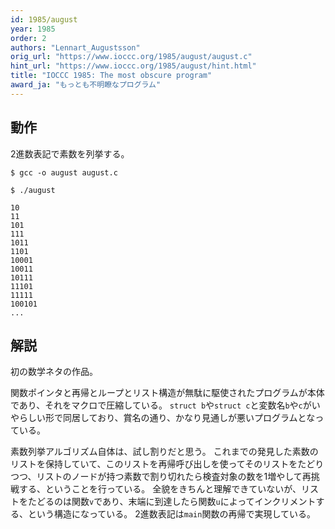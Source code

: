 ```yaml
---
id: 1985/august
year: 1985
order: 2
authors: "Lennart_Augustsson"
orig_url: "https://www.ioccc.org/1985/august/august.c"
hint_url: "https://www.ioccc.org/1985/august/hint.html"
title: "IOCCC 1985: The most obscure program"
award_ja: "もっとも不明瞭なプログラム"
---
```


## 動作

2進数表記で素数を列挙する。

```
$ gcc -o august august.c

$ ./august

10
11
101
111
1011
1101
10001
10011
10111
11101
11111
100101
...
```

## 解説

初の数学ネタの作品。

関数ポインタと再帰とループとリスト構造が無駄に駆使されたプログラムが本体であり、それをマクロで圧縮している。
`struct b`や`struct c`と変数名`b`や`c`がいやらしい形で同居しており、賞名の通り、かなり見通しが悪いプログラムとなっている。

素数列挙アルゴリズム自体は、試し割りだと思う。
これまでの発見した素数のリストを保持していて、このリストを再帰呼び出しを使ってそのリストをたどりつつ、リストのノードが持つ素数で割り切れたら検査対象の数を1増やして再挑戦する、ということを行っている。
全貌をきちんと理解できていないが、リストをたどるのは関数`v`であり、末端に到達したら関数`u`によってインクリメントする、という構造になっている。
2進数表記は`main`関数の再帰で実現している。
